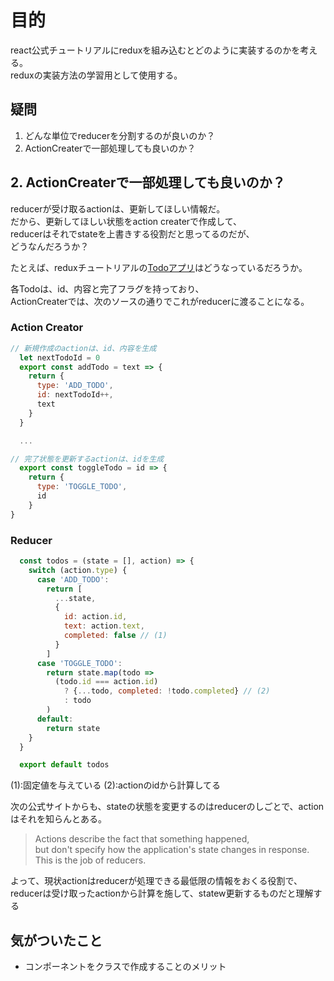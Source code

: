 # 目的
react公式チュートリアルにreduxを組み込むとどのように実装するのかを考える。  
reduxの実装方法の学習用として使用する。


## 疑問
1. どんな単位でreducerを分割するのが良いのか？
2. ActionCreaterで一部処理しても良いのか？

## 2. ActionCreaterで一部処理しても良いのか？

reducerが受け取るactionは、更新してほしい情報だ。  
だから、更新してほしい状態をaction createrで作成して、  
reducerはそれでstateを上書きする役割だと思ってるのだが、  
どうなんだろうか？

たとえば、reduxチュートリアルの[Todoアプリ](https://redux.js.org/docs/basics/ExampleTodoList.html)はどうなっているだろうか。  

各Todoは、id、内容と完了フラグを持っており、  
ActionCreaterでは、次のソースの通りでこれがreducerに渡ることになる。

### Action Creator
```javascript
// 新規作成のactionは、id、内容を生成
  let nextTodoId = 0
  export const addTodo = text => {
    return {
      type: 'ADD_TODO',
      id: nextTodoId++,
      text
    }
  }

  ...

// 完了状態を更新するactionは、idを生成
  export const toggleTodo = id => {
    return {
      type: 'TOGGLE_TODO',
      id
    }
}
```

### Reducer
```javascript
  const todos = (state = [], action) => {
    switch (action.type) {
      case 'ADD_TODO':
        return [
          ...state,
          {
            id: action.id,
            text: action.text,
            completed: false // (1)
          }
        ]
      case 'TOGGLE_TODO':
        return state.map(todo =>
          (todo.id === action.id)
            ? {...todo, completed: !todo.completed} // (2)
            : todo
        )
      default:
        return state
    }
  }

  export default todos

```

(1):固定値を与えている
(2):actionのidから計算してる

次の公式サイトからも、stateの状態を変更するのはreducerのしごとで、actionはそれを知らんとある。
> Actions describe the fact that something happened,  
> but don't specify how the application's state changes in response. 
> This is the job of reducers.

よって、現状actionはreducerが処理できる最低限の情報をおくる役割で、
reducerは受け取ったactionから計算を施して、statew更新するものだと理解する

## 気がついたこと
- コンポーネントをクラスで作成することのメリット




